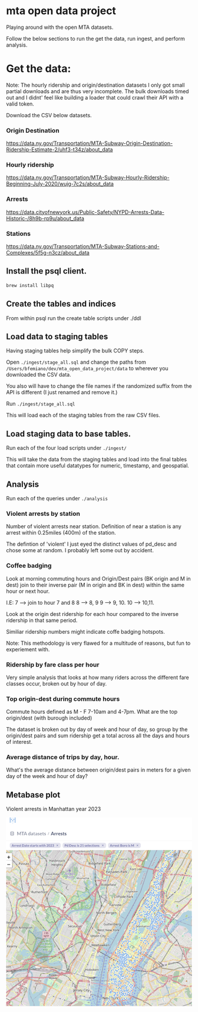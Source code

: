 # mta open data project

Playing around with the open MTA datasets.

Follow the below sections to run the get the data, run ingest, and perform analysis.

# Get the data:

Note: The hourly ridership and origin/destination datasets I only got small partial downloads and are thus very incomplete. The bulk downloads timed out and I didnt' feel like building a loader that could crawl their API with a valid token.

Download the CSV below datasets.

### Origin Destination
https://data.ny.gov/Transportation/MTA-Subway-Origin-Destination-Ridership-Estimate-2/uhf3-t34z/about_data

### Hourly ridership
https://data.ny.gov/Transportation/MTA-Subway-Hourly-Ridership-Beginning-July-2020/wujg-7c2s/about_data

### Arrests
https://data.cityofnewyork.us/Public-Safety/NYPD-Arrests-Data-Historic-/8h9b-rp9u/about_data

### Stations

https://data.ny.gov/Transportation/MTA-Subway-Stations-and-Complexes/5f5g-n3cz/about_data


## Install the psql client. 

```bash
brew install libpq
```

## Create the tables and indices

From within psql run the create table scripts under ./ddl

## Load data to staging tables

Having staging tables help simplify the bulk COPY steps.

Open `./ingest/stage_all.sql` and change the paths from `/Users/bfemiano/dev/mta_open_data_project/data`
to wherever you downloaded the CSV data. 

You also will have to change the file names if the randomized suffix from the API is different (I just renamed and remove it.)

Run `./ingest/stage_all.sql`

This will load each of the staging tables from the raw CSV files.

## Load staging data to base tables.

Run each of the four load scripts under `./ingest/`

This will take the data from the staging tables and load into the final tables that
contain more useful datatypes for numeric, timestamp, and geospatial.

## Analysis

Run each of the queries under `./analysis`

### Violent arrests by station

Number of violent arrests near station. Definition of near a station is any arrest
within 0.25miles (400m) of the station.

The defintion of 'violent' I just eyed the distinct values of pd_desc and chose some at random.
I probably left some out by accident.

### Coffee badging

Look at morning commuting hours and Origin/Dest pairs (BK origin and M in dest) join to their inverse pair (M in origin and BK in dest) within the same hour or next hour. 

I.E:
 7 --> join to hour 7 and 8
 8 --> 8, 9
 9 --> 9, 10.
 10 --> 10,11.

Look at the origin dest ridership for each hour compared to the inverse ridership in that same period.

Similiar ridership numbers might indicate coffe badging hotspots.

Note: This methodology is very flawed for a multitude of reasons, but fun to experiement with.

### Ridership by fare class per hour

Very simple analysis that looks at how many riders across the different fare classes occur, broken out by hour of day. 

### Top origin-dest during commute hours

Commute hours defined as M - F 7-10am and 4-7pm. What are the top origin/dest (with burough included)

The dataset is broken out by day of week and hour of day, so group by the origin/dest pairs
and sum ridership get a total across all the days and hours of interest.

### Average distance of trips by day, hour. 

What's the average distance between origin/dest pairs in meters for a given day of the week and hour of day?

## Metabase plot

Violent arrests in Manhattan year 2023

![](./metabase_plot.png)